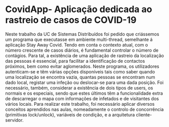 # CovidApp- Aplicação dedicada ao rastreio de casos de COVID-19 

Neste trabalho da UC de Sistemas Distribuídos foi pedido que criássemos um programa que
executasse em ambiente multi-thread, semelhante á aplicação Stay Away Covid. Tendo em conta o
contexto atual, com o número crescente de casos diários, é fundamental controlar o número de
contágios. Para tal, a existência de uma aplicação de rastreio da localização das pessoas é essencial,
para facilitar a identificação de contactos próximos, bem como evitar aglomerados. Neste programa,
os utilizadores autenticam-se e têm várias opções disponíveis tais como saber quando uma
localização se encontra vazia, quantas pessoas se encontram num dado local, registar uma infeção
ou deslocar-se para uma dada posição. Foi necessário, também, considerar a existência de dois tipos
de users, os normais e os especiais, sendo que estes últimos têm a funcionalidade extra de
descarregar o mapa com informações de infetados e de visitantes dos vários locais.
Para realizar este trabalho, foi necessário aplicar diversos conceitos aprendidos nas aulas,
nomeadamente o controlo de concorrência (primitivas lock/unlock), variáveis de condição, e a
arquitetura cliente-servidor.
